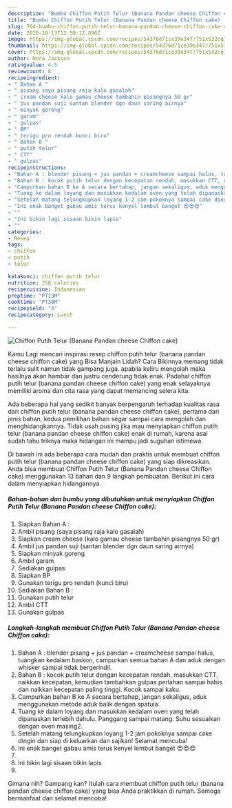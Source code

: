 ```yaml
---
description: "Bumbu Chiffon Putih Telur (Banana Pandan cheese Chiffon cake) | Cara Masak Chiffon Putih Telur (Banana Pandan cheese Chiffon cake) Yang Enak Dan Mudah"
title: "Bumbu Chiffon Putih Telur (Banana Pandan cheese Chiffon cake) | Cara Masak Chiffon Putih Telur (Banana Pandan cheese Chiffon cake) Yang Enak Dan Mudah"
slug: 764-bumbu-chiffon-putih-telur-banana-pandan-cheese-chiffon-cake-cara-masak-chiffon-putih-telur-banana-pandan-cheese-chiffon-cake-yang-enak-dan-mudah
date: 2020-10-13T12:50:12.896Z
image: https://img-global.cpcdn.com/recipes/54376d71ce39e347/751x532cq70/chiffon-putih-telur-banana-pandan-cheese-chiffon-cake-foto-resep-utama.jpg
thumbnail: https://img-global.cpcdn.com/recipes/54376d71ce39e347/751x532cq70/chiffon-putih-telur-banana-pandan-cheese-chiffon-cake-foto-resep-utama.jpg
cover: https://img-global.cpcdn.com/recipes/54376d71ce39e347/751x532cq70/chiffon-putih-telur-banana-pandan-cheese-chiffon-cake-foto-resep-utama.jpg
author: Nora Jackson
ratingvalue: 4.5
reviewcount: 8
recipeingredient:
- " Bahan A "
- " pisang saya pisang raja kalo gasalah"
- " cream cheese kalo gamau cheese tambahin pisangnya 50 gr"
- " jus pandan suji santan blender dgn daun saring airnya"
- " minyak goreng"
- " garam"
- " gulpas"
- " BP"
- " terigu pro rendah kunci biru"
- " Bahan B "
- " putih telur"
- " CTT"
- " gulpas"
recipeinstructions:
- "Bahan A : blender pisang + jus pandan + creamcheese sampai halus, tuangkan kedalam baskon, campurkan semua bahan A dan aduk dengan whisker sampai tidak bergerindil."
- "Bahan B : kocok putih telur dengan kecepatan rendah, masukkan CTT, naikkan kecepatan, kemudian tambahkan gulpas perlahan sampai habis dan naikkan kecepatan paling tinggi. Kocok sampai kaku."
- "Campurkan bahan B ke A secara bertahap, jangan sekaligus, aduk menggunakan metode aduk balik dengan spatula."
- "Tuang ke dalam loyang dan masukkan kedalam oven yang telah dipanaskan terlebih dahulu. Panggang sampai matang. Suhu sesuaikan dengan oven masing2."
- "Setelah matang telungkupkan loyang 1-2 jam pokoknya sampai cake dingin dan siap di keluarkan dan sajikan! Selamat mencuba!"
- "Ini enak banget gabau amis terus kenyel lembut banget 😍😍😍"
- ""
- "Ini bikin lagi sisaan bikin lapis"
- ""
categories:
- Resep
tags:
- chiffon
- putih
- telur

katakunci: chiffon putih telur 
nutrition: 258 calories
recipecuisine: Indonesian
preptime: "PT13M"
cooktime: "PT38M"
recipeyield: "4"
recipecategory: Lunch

---
```



![Chiffon Putih Telur (Banana Pandan cheese Chiffon cake)](https://img-global.cpcdn.com/recipes/54376d71ce39e347/751x532cq70/chiffon-putih-telur-banana-pandan-cheese-chiffon-cake-foto-resep-utama.jpg)

Kamu Lagi mencari inspirasi resep chiffon putih telur (banana pandan cheese chiffon cake) yang Bisa Manjain Lidah? Cara Bikinnya memang tidak terlalu sulit namun tidak gampang juga. apabila keliru mengolah maka hasilnya akan hambar dan justru cenderung tidak enak. Padahal chiffon putih telur (banana pandan cheese chiffon cake) yang enak selayaknya memiliki aroma dan cita rasa yang dapat memancing selera kita.



Ada beberapa hal yang sedikit banyak berpengaruh terhadap kualitas rasa dari chiffon putih telur (banana pandan cheese chiffon cake), pertama dari jenis bahan, kedua pemilihan bahan segar sampai cara mengolah dan menghidangkannya. Tidak usah pusing jika mau menyiapkan chiffon putih telur (banana pandan cheese chiffon cake) enak di rumah, karena asal sudah tahu triknya maka hidangan ini mampu jadi suguhan istimewa.


Di bawah ini ada beberapa cara mudah dan praktis untuk membuat chiffon putih telur (banana pandan cheese chiffon cake) yang siap dikreasikan. Anda bisa membuat Chiffon Putih Telur (Banana Pandan cheese Chiffon cake) menggunakan 13 bahan dan 9 langkah pembuatan. Berikut ini cara dalam menyiapkan hidangannya.

<!--inarticleads1-->

##### Bahan-bahan dan bumbu yang dibutuhkan untuk menyiapkan Chiffon Putih Telur (Banana Pandan cheese Chiffon cake):

1. Siapkan  Bahan A :
1. Ambil  pisang (saya pisang raja kalo gasalah)
1. Siapkan  cream cheese (kalo gamau cheese tambahin pisangnya 50 gr)
1. Ambil  jus pandan suji (santan blender dgn daun saring airnya)
1. Siapkan  minyak goreng
1. Ambil  garam
1. Sediakan  gulpas
1. Siapkan  BP
1. Gunakan  terigu pro rendah (kunci biru)
1. Sediakan  Bahan B :
1. Gunakan  putih telur
1. Ambil  CTT
1. Gunakan  gulpas




<!--inarticleads2-->

##### Langkah-langkah membuat Chiffon Putih Telur (Banana Pandan cheese Chiffon cake):

1. Bahan A : blender pisang + jus pandan + creamcheese sampai halus, tuangkan kedalam baskon, campurkan semua bahan A dan aduk dengan whisker sampai tidak bergerindil.
1. Bahan B : kocok putih telur dengan kecepatan rendah, masukkan CTT, naikkan kecepatan, kemudian tambahkan gulpas perlahan sampai habis dan naikkan kecepatan paling tinggi. Kocok sampai kaku.
1. Campurkan bahan B ke A secara bertahap, jangan sekaligus, aduk menggunakan metode aduk balik dengan spatula.
1. Tuang ke dalam loyang dan masukkan kedalam oven yang telah dipanaskan terlebih dahulu. Panggang sampai matang. Suhu sesuaikan dengan oven masing2.
1. Setelah matang telungkupkan loyang 1-2 jam pokoknya sampai cake dingin dan siap di keluarkan dan sajikan! Selamat mencuba!
1. Ini enak banget gabau amis terus kenyel lembut banget 😍😍😍
1. 
1. Ini bikin lagi sisaan bikin lapis
1. 




Gimana nih? Gampang kan? Itulah cara membuat chiffon putih telur (banana pandan cheese chiffon cake) yang bisa Anda praktikkan di rumah. Semoga bermanfaat dan selamat mencoba!
